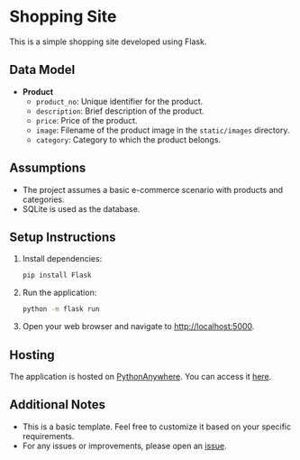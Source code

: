 # Shopping Site

This is a simple shopping site developed using Flask.

## Data Model

- **Product**
  - `product_no`: Unique identifier for the product.
  - `description`: Brief description of the product.
  - `price`: Price of the product.
  - `image`: Filename of the product image in the `static/images` directory.
  - `category`: Category to which the product belongs.

## Assumptions

- The project assumes a basic e-commerce scenario with products and categories.
- SQLite is used as the database.

## Setup Instructions

1. Install dependencies:
    ```bash
    pip install Flask
    ```

2. Run the application:
    ```bash
    python -m flask run
    ```

3. Open your web browser and navigate to [http://localhost:5000](http://localhost:5000).

## Hosting

The application is hosted on [PythonAnywhere](https://www.pythonanywhere.com/). You can access it [here](YOUR_PYTHONANYWHERE_URL).

## Additional Notes

- This is a basic template. Feel free to customize it based on your specific requirements.
- For any issues or improvements, please open an [issue](https://github.com/yourusername/shopping-site/issues).
